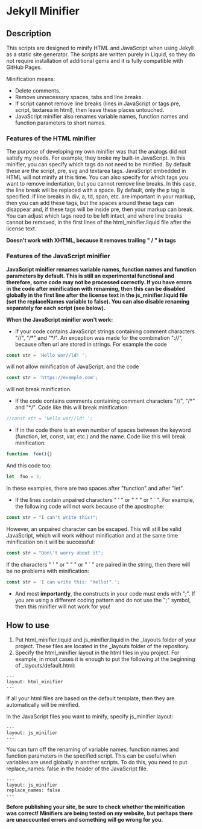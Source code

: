 # Jekyll Minifier

## Description
This scripts are designed to minify HTML and JavaScript when using Jekyll as a static site generator. The scripts are written purely in Liquid, so they do not require installation of additional gems and it is fully compatible with GitHub Pages.

Minification means:
* Delete comments.
* Remove unnecessary spaces, tabs and line breaks.
* If script cannot remove line breaks (lines in JavaScript or tags pre, script, textarea in html), then leave these places untouched.
* JavaScript minifier also renames variable names, function names and function parameters to short names.

### Features of the HTML minifier
The purpose of developing my own minifier was that the analogs did not satisfy my needs. For example, they broke my built-in JavaScript. In this minifier, you can specify which tags do not need to be minified. By default these are the script, pre, svg and textarea tags. JavaScript embedded in HTML will not minify at this time. You can also specify for which tags you want to remove indentation, but you cannot remove line breaks. In this case, the line break will be replaced with a space. By default, only the p tag is specified. If line breaks in div, a, td, span, etc. are important in your markup, then you can add these tags, but the spaces around these tags can disappear and, if these tags will be inside pre, then your markup can break.
You can adjust which tags need to be left intact, and where line breaks cannot be removed, in the first lines of the html_minifier.liquid file after the license text.

**Doesn't work with XHTML, because it removes trailing " / " in tags**

### Features of the JavaScript minifier
**JavaScript minifier renames variable names, function names and function parameters by default. This is still an experimental functional and therefore, some code may not be processed correctly. If you have errors in the code after minification with renaming, then this can be disabled globally in the first line after the license text in the js_minifier.liquid file (set the replaceNames variable to false). You can also disable renaming separately for each script (see below).**

**When the JavaScript minifier won't work:**
* If your code contains JavaScript strings containing comment characters "//", "/\*" and "\*/". An exception was made for the combination "://", because often url are stored in strings. For example the code
```javascript
const str = 'Hello wor//ld! ';
```
will not allow minification of JavaScript, and the code
```javascript
const str = 'https://example.com';
```
will not break minification.
* If the code contains comments containing comment characters "//", "/\*" and "\*/". Code like this will break minification:
```javascript
//const str = 'Hello wor//ld! ';
```
* If in the code there is an even number of spaces between the keyword (function, let, const, var, etc.) and the name. Code like this will break minification:
```javascript
function  foo(){}
```
And this code too:
```javascript
let  foo = 3;
```
In these examples, there are two spaces after "function" and after "let".
* If the lines contain unpaired characters " ' " or " " " or " ` ". For example, the following code will not work because of the apostrophe:
```javascript
const str = "I can't write this!";
```
However, an unpaired character can be escaped. This will still be valid JavaScript, which will work without minification and at the same time minification on it will be successful:
```javascript
const str = "Don\'t worry about it";
```
If the characters " ' " or " " " or " ` " are paired in the string, then there will be no problems with minification:
```javascript
const str = 'I can write this: "Hello!".';
```
* And most **importantly**, the constructs in your code must ends with ";". If you are using a different coding pattern and do not use the ";" symbol, then this minifier will not work for you!

## How to use
1. Put html_minifier.liquid and js_minifier.liquid in the _layouts folder of your project. These files are located in the _layouts folder of the repository.
2. Specify the html_minifier layout in the html files in you project. For example, in most cases it is enough to put the following at the beginning of _layouts/default.html:
```
---
layout: html_minifier
---
```
If all your html files are based on the default template, then they are automatically will be minified.  

In the JavaScript files you want to minify, specify js_minifier layout:
```
---
layout: js_minifier
---
```
You can turn off the renaming of variable names, function names and function parameters in the specified script. This can be useful when variables are used globally in another scripts. To do this, you need to put replace_names: false in the header of the JavaScript file.
```
---
layout: js_minifier
replace_names: false
---
```

**Before publishing your site, be sure to check whether the minification was correct! Minifiers are being tested on my website, but perhaps there are unaccounted errors and something will go wrong for you.**